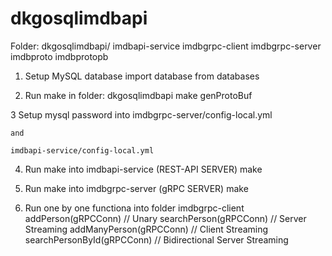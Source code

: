 # dkgosqlimdbapi
Folder:
dkgosqlimdbapi/
	imdbapi-service
	imdbgrpc-client
	imdbgrpc-server
	imdbproto
	imdbprotopb
	
1. Setup MySQL database
	import database from databases
	
2. Run make in folder: dkgosqlimdbapi
	make genProtoBuf
	
3 Setup mysql password into 
	imdbgrpc-server/config-local.yml
	
	and
	
	imdbapi-service/config-local.yml
	
4. Run make into imdbapi-service (REST-API SERVER)
	make
	
5. Run make into imdbgrpc-server (gRPC SERVER)
	make

6. Run one by one functiona into folder imdbgrpc-client
	addPerson(gRPCConn) // Unary
	searchPerson(gRPCConn) // Server Streaming
	addManyPerson(gRPCConn) // Client Streaming
	searchPersonById(gRPCConn) // Bidirectional Server Streaming
